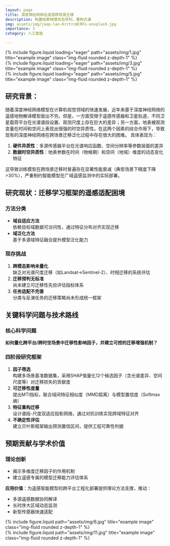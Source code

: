 ```yaml
---
layout: page
title: 深度神经网络在遥感跨场景迁移
description: 构建地表物理状态序列，重构光谱
img: assets/img/joep-lan-KrztrcWCRFs-unsplash.jpg
importance: 3
category: 人工智能

---
```

<div class="row">
    <div class="col-sm mt-3 mt-md-0">
        {% include figure.liquid loading="eager" path="assets/img/1.jpg" title="example image" class="img-fluid rounded z-depth-1" %}
    </div>
    <div class="col-sm mt-3 mt-md-0">
        {% include figure.liquid loading="eager" path="assets/img/3.jpg" title="example image" class="img-fluid rounded z-depth-1" %}
    </div>
    <div class="col-sm mt-3 mt-md-0">
        {% include figure.liquid loading="eager" path="assets/img/5.jpg" title="example image" class="img-fluid rounded z-depth-1" %}
    </div>
</div>


## 研究背景：
随着深度神经网络模型在计算机视觉领域的快速发展，近年来基于深度神经网络的遥感地物解译模型层出不穷。但是，一方面受限于遥感传感器和卫星轨道，不同卫星载荷平台在光谱谱段设置、观测尺度上存在巨大的差异；另一方面，地表被观测变量在时间和空间上表现出很强的时空异质性。在这两个因素的综合作用下，导致现有的深度神经网络在跨场景迁移泛化过程中存在很大的困难。
具体表现为：
1. **硬件异质性**：多源传感器平台在光谱响应函数、空间分辨率等参数层面的差异
2. **数据时空异质性**：地表参数在时间（物候期）和空间（地域）维度的动态变化特征

这导致训练模型在跨场景迁移时普遍存在显著性能衰减（典型场景下精度下降>30%），严重制约智能模型在广域遥感监测中的实际部署。

## 研究现状：迁移学习框架的遥感适配困境
### 方法分类
- **域自适应方法**  
  依赖目标域数据可访问性，通过特征分布对齐实现迁移
- **域泛化方法**  
  基于多源域特征融合提升模型泛化能力

### 现存挑战
1. **跨模态影响未量化**  
   缺乏对光谱尺度迁移（如Landsat→Sentinel-2）、时相迁移的系统评估
2. **迁移预判无标准**  
   尚未建立可迁移性先验评估指标体系
3. **任务适配不完善**  
   分类与反演任务的迁移策略尚未形成统一框架

## 关键科学问题与技术路线
### 核心科学问题
**如何量化跨平台/跨时空场景中迁移性影响因子，并建立可控的迁移增强机制？**

### 四阶段研究框架
1. **因子筛选**  
   构建多场景基准数据集，采用SHAP值量化12个候选因子（含光谱差异、空间尺度等）对迁移损失的贡献度
2. **可迁移性度量**  
   提出MTI指标，联合域间特征相似度（MMD距离）与模型置信度（Softmax熵）
3. **特征重构迁移**  
   设计谱段-尺度双适应投影网络，通过对抗训练实现跨域特征对齐
4. **不确定性评估**  
   建立贝叶斯框架输出预测置信区间，提供工程可靠性判据

## 预期贡献与学术价值
### 理论创新
- 揭示多维度迁移因子的作用机制
- 建立遥感专属的模型迁移能力评估体系

**应用价值**：为遥感智能模型的跨平台工程化部署提供理论方法支撑，推动：
- 多源遥感数据协同解译
- 长时序大区域动态监测
- 新型传感器快速适配

<div class="row justify-content-sm-center">
    <div class="col-sm-8 mt-3 mt-md-0">
        {% include figure.liquid path="assets/img/6.jpg" title="example image" class="img-fluid rounded z-depth-1" %}
    </div>
    <div class="col-sm-4 mt-3 mt-md-0">
        {% include figure.liquid path="assets/img/11.jpg" title="example image" class="img-fluid rounded z-depth-1" %}
    </div>
</div>
